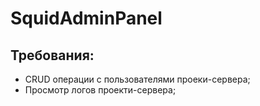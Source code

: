 # SquidAdminPanel

## Требования:
- CRUD операции с пользователями проеки-сервера;
- Просмотр логов проекти-сервера;